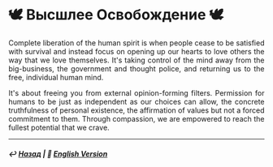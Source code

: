 
# 🕊️ Высшлее Освобождение 🕊️
<p align="justify">Complete liberation of the human spirit is when people cease to be satisfied with survival and instead focus on opening up our hearts to love others the way that we love themselves. It's taking control of the mind away from the big-business, the government and thought police, and returning us to the free, individual human mind.</p> 

<p align="justify">It's about freeing you from external opinion-forming filters. Permission for humans to be just as independent as our choices can allow, the concrete truthfulness of personal existence, the affirmation of values but not a forced commitment to them. Through compassion, we are empowered to reach the fullest potential that we crave.</p>

***

##### ↩️ [Назад](index-2.md) | 🗽 [English Version](liberation.md)

